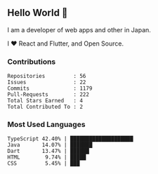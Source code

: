 ## Hello World 👋

I am a developer of web apps and other in Japan.

I ❤️ React and Flutter, and Open Source.

### Contributions

<!-- contributions start -->

    Repositories         : 56
    Issues               : 22
    Commits              : 1179
    Pull-Requests        : 222
    Total Stars Earned   : 4
    Total Contributed To : 2

<!-- contributions end -->

### Most Used Languages

<!-- most-used-languages start -->

    TypeScript 42.40% | ████████████████████
    Java       14.07% | ███████
    Dart       13.47% | ██████
    HTML        9.74% | █████
    CSS         5.45% | ███

<!-- most-used-languages end -->
